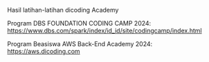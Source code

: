 Hasil latihan-latihan dicoding Academy


Program DBS FOUNDATION CODING CAMP 2024:
https://www.dbs.com/spark/index/id_id/site/codingcamp/index.html


Program Beasiswa AWS Back-End Academy 2024:
https://aws.dicoding.com 